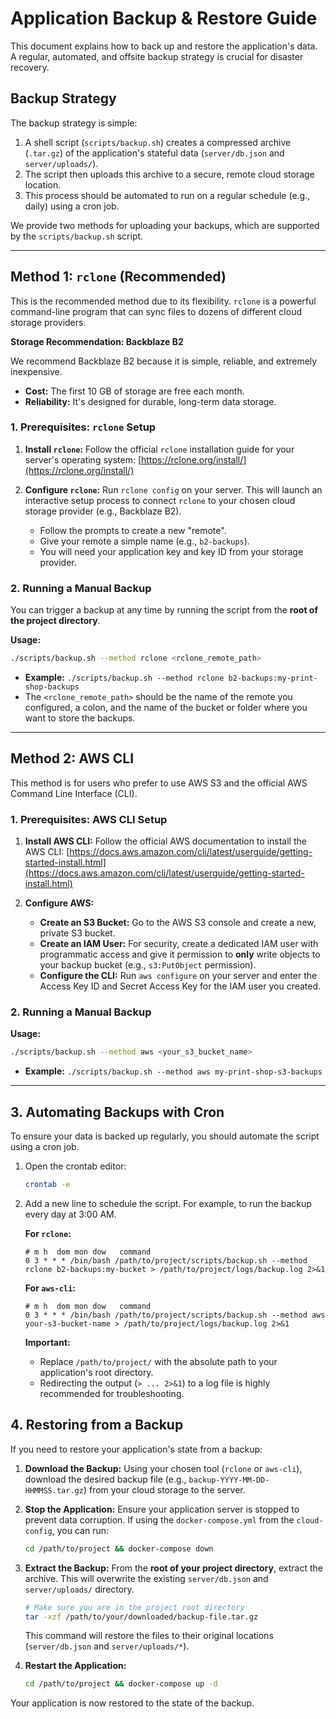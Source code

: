 # Application Backup & Restore Guide

This document explains how to back up and restore the application's data. A regular, automated, and offsite backup strategy is crucial for disaster recovery.

## Backup Strategy

The backup strategy is simple:
1.  A shell script (`scripts/backup.sh`) creates a compressed archive (`.tar.gz`) of the application's stateful data (`server/db.json` and `server/uploads/`).
2.  The script then uploads this archive to a secure, remote cloud storage location.
3.  This process should be automated to run on a regular schedule (e.g., daily) using a cron job.

We provide two methods for uploading your backups, which are supported by the `scripts/backup.sh` script.

---

## Method 1: `rclone` (Recommended)

This is the recommended method due to its flexibility. `rclone` is a powerful command-line program that can sync files to dozens of different cloud storage providers.

**Storage Recommendation: Backblaze B2**

We recommend Backblaze B2 because it is simple, reliable, and extremely inexpensive.
- **Cost:** The first 10 GB of storage are free each month.
- **Reliability:** It's designed for durable, long-term data storage.

### 1. Prerequisites: `rclone` Setup

1.  **Install `rclone`:** Follow the official `rclone` installation guide for your server's operating system: [https://rclone.org/install/](https://rclone.org/install/)

2.  **Configure `rclone`:** Run `rclone config` on your server. This will launch an interactive setup process to connect `rclone` to your chosen cloud storage provider (e.g., Backblaze B2).
    - Follow the prompts to create a new "remote".
    - Give your remote a simple name (e.g., `b2-backups`).
    - You will need your application key and key ID from your storage provider.

### 2. Running a Manual Backup

You can trigger a backup at any time by running the script from the **root of the project directory**.

**Usage:**
```bash
./scripts/backup.sh --method rclone <rclone_remote_path>
```
- **Example:** `./scripts/backup.sh --method rclone b2-backups:my-print-shop-backups`
- The `<rclone_remote_path>` should be the name of the remote you configured, a colon, and the name of the bucket or folder where you want to store the backups.

---

## Method 2: AWS CLI

This method is for users who prefer to use AWS S3 and the official AWS Command Line Interface (CLI).

### 1. Prerequisites: AWS CLI Setup

1.  **Install AWS CLI:** Follow the official AWS documentation to install the AWS CLI: [https://docs.aws.amazon.com/cli/latest/userguide/getting-started-install.html](https://docs.aws.amazon.com/cli/latest/userguide/getting-started-install.html)

2.  **Configure AWS:**
    - **Create an S3 Bucket:** Go to the AWS S3 console and create a new, private S3 bucket.
    - **Create an IAM User:** For security, create a dedicated IAM user with programmatic access and give it permission to **only** write objects to your backup bucket (e.g., `s3:PutObject` permission).
    - **Configure the CLI:** Run `aws configure` on your server and enter the Access Key ID and Secret Access Key for the IAM user you created.

### 2. Running a Manual Backup

**Usage:**
```bash
./scripts/backup.sh --method aws <your_s3_bucket_name>
```
- **Example:** `./scripts/backup.sh --method aws my-print-shop-s3-backups`

---

## 3. Automating Backups with Cron

To ensure your data is backed up regularly, you should automate the script using a cron job.

1.  Open the crontab editor:
    ```bash
    crontab -e
    ```

2.  Add a new line to schedule the script. For example, to run the backup every day at 3:00 AM.

    **For `rclone`:**
    ```cron
    # m h  dom mon dow   command
    0 3 * * * /bin/bash /path/to/project/scripts/backup.sh --method rclone b2-backups:my-bucket > /path/to/project/logs/backup.log 2>&1
    ```

    **For `aws-cli`:**
    ```cron
    # m h  dom mon dow   command
    0 3 * * * /bin/bash /path/to/project/scripts/backup.sh --method aws your-s3-bucket-name > /path/to/project/logs/backup.log 2>&1
    ```

    **Important:**
    - Replace `/path/to/project/` with the absolute path to your application's root directory.
    - Redirecting the output (`> ... 2>&1`) to a log file is highly recommended for troubleshooting.

## 4. Restoring from a Backup

If you need to restore your application's state from a backup:

1.  **Download the Backup:** Using your chosen tool (`rclone` or `aws-cli`), download the desired backup file (e.g., `backup-YYYY-MM-DD-HHMMSS.tar.gz`) from your cloud storage to the server.

2.  **Stop the Application:** Ensure your application server is stopped to prevent data corruption. If using the `docker-compose.yml` from the `cloud-config`, you can run:
    ```bash
    cd /path/to/project && docker-compose down
    ```

3.  **Extract the Backup:** From the **root of your project directory**, extract the archive. This will overwrite the existing `server/db.json` and `server/uploads/` directory.
    ```bash
    # Make sure you are in the project root directory
    tar -xzf /path/to/your/downloaded/backup-file.tar.gz
    ```
    This command will restore the files to their original locations (`server/db.json` and `server/uploads/*`).

4.  **Restart the Application:**
    ```bash
    cd /path/to/project && docker-compose up -d
    ```

Your application is now restored to the state of the backup.
